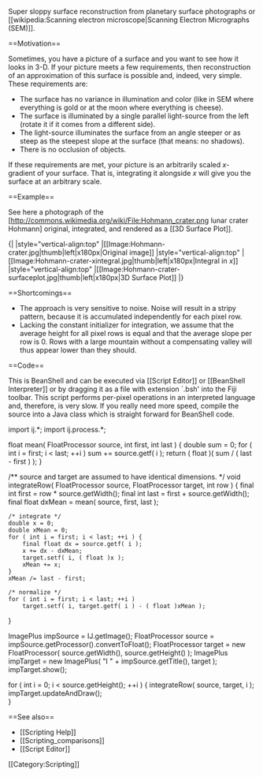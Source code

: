 Super sloppy surface reconstruction from planetary surface photographs or [[wikipedia:Scanning electron microscope|Scanning Electron Micrographs (SEM)]].

==Motivation==

Sometimes, you have a picture of a surface and you want to see how it looks in 3-D.  If your picture meets a few requirements, then reconstruction of an approximation of this surface is possible and, indeed, very simple.  These requirements are:

* The surface has no variance in illumination and color (like in SEM where everything is gold or at the moon where everything is cheese).
* The surface is illuminated by a single parallel light-source from the left (rotate it if it comes from a different side).
* The light-source illuminates the surface from an angle steeper or as steep as the steepest slope at the surface (that means: no shadows).
* There is no occlusion of objects.

If these requirements are met, your picture is an arbitrarily scaled <em>x</em>-gradient of your surface.  That is, integrating it alongside <em>x</em> will give you the surface at an arbitrary scale.

==Example==

See here a photograph of the [http://commons.wikimedia.org/wiki/File:Hohmann_crater.png lunar crater Hohmann] original, integrated, and rendered as a [[3D Surface Plot]].

{|
|style="vertical-align:top" |[[Image:Hohmann-crater.jpg|thumb|left|x180px|Original image]]
|style="vertical-align:top" |[[Image:Hohmann-crater-xintegral.jpg|thumb|left|x180px|Integral in <em>x</em>]]
|style="vertical-align:top" |[[Image:Hohmann-crater-surfaceplot.jpg|thumb|left|x180px|3D Surface Plot]]
|}

==Shortcomings==

* The approach is very sensitive to noise.  Noise will result in a stripy pattern, because it is accumulated  independently for each pixel row.
* Lacking the constant initializer for integration, we assume that the average height for all pixel rows is equal and that the average slope per row is 0.  Rows with a large mountain without a compensating valley will thus appear lower than they should.

==Code==

This is BeanShell and can be executed via [[Script Editor]] or [[BeanShell Interpreter]] or by dragging it as a file with extension `.bsh' into the Fiji toolbar.  This script performs per-pixel operations in an interpreted language and, therefore, is very slow.  If you really need more speed, compile the source into a Java class which is straight forward for BeanShell code.

<source lang="java">
import ij.*;
import ij.process.*;

float mean( FloatProcessor source, int first, int last ) {
	double sum = 0;
	for ( int i = first; i < last; ++i )
		sum += source.getf( i );
	return ( float )( sum / ( last - first ) );
}

/** source and target are assumed to have identical dimensions. */
void integrateRow( FloatProcessor source, FloatProcessor target, int row ) {
	final int first = row * source.getWidth();
	final int last = first + source.getWidth();
	final float dxMean = mean( source, first, last );
	
	/* integrate */
	double x = 0;
	double xMean = 0;
	for ( int i = first; i < last; ++i ) {
		final float dx = source.getf( i );
		x += dx - dxMean;
		target.setf( i, ( float )x );
		xMean += x;
	}
	xMean /= last - first;
	
	/* normalize */
	for ( int i = first; i < last; ++i )
		target.setf( i, target.getf( i ) - ( float )xMean );	
}

ImagePlus impSource = IJ.getImage();
FloatProcessor source = impSource.getProcessor().convertToFloat();
FloatProcessor target = new FloatProcessor( source.getWidth(), source.getHeight() );
ImagePlus impTarget = new ImagePlus( "I " + impSource.getTitle(), target );
impTarget.show();

for ( int i = 0; i < source.getHeight(); ++i ) {
	integrateRow( source, target, i );
	impTarget.updateAndDraw();	
}

</source>

==See also==

* [[Scripting Help]]
* [[Scripting_comparisons]]
* [[Script Editor]]

[[Category:Scripting]]

